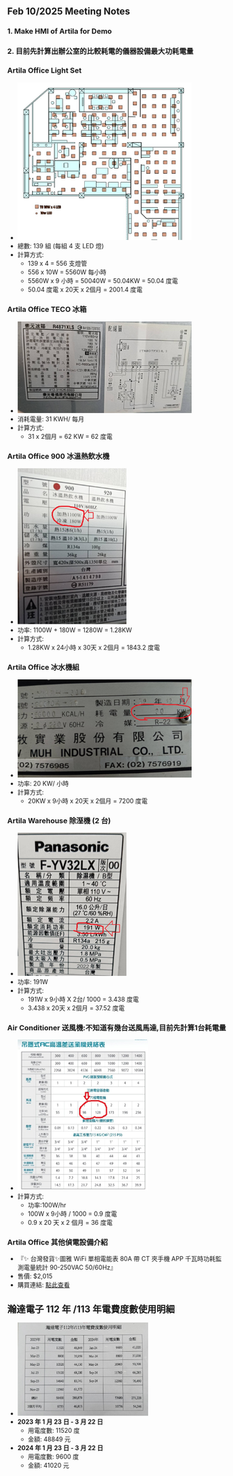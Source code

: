 ## Feb 10/2025 Meeting Notes
### 1. Make HMI of Artila for Demo
### 2. 目前先計算出辦公室的比較耗電的儀器設備最大功耗電量
 ### Artila Office Light Set
- <img src="./image 1/Office Light tubes.jpg" alt="alt text" width="400">
- 總數: 139 組 (每組 4 支 LED 燈)
- 計算方式: 
  - 139 x 4 = 556 支燈管
  - 556 x 10W = 5560W 每小時
  - 5560W x 9 小時 = 50040W = 50.04KW = 50.04 度電
  - 50.04 度電 x 20天 x 2個月 = 2001.4 度電

### Artila Office TECO 冰箱
- <img src="./image 1/TECO冰箱.jpg" alt="alt text" width="400">
- 消耗電量: 31 KWH/ 每月
- 計算方式: 
  - 31 x 2個月 = 62 KW = 62 度電

### Artila Office 900 冰溫熱飲水機
- <img src="./image 1/900 冰溫熱飲水機.jpg" alt="alt text" width="250">
- 功率: 1100W + 180W = 1280W = 1.28KW
- 計算方式:
  - 1.28KW x 24小時 x 30天 x 2個月 = 1843.2 度電

### Artila Office 冰水機組
- <img src="./image 1/佑牧實業 YMRH-30D 冷水機組 1.jpg" alt="alt text" width="400">
- 功率: 20 KW/ 小時
- 計算方式:
  - 20KW x 9小時 x 20天 x 2個月 = 7200 度電

### Artila Warehouse 除溼機 (2 台)
- <img src="./image 1/Panasonic除濕機.jpg" alt="alt text" width="250">
- 功率: 191W
- 計算方式:
  - 191W x 9小時 X 2台/ 1000 = 3.438 度電
  - 3.438 x 20天 x 2個月 = 37.52 度電

### Air Conditioner 送風機:不知道有幾台送風馬達,目前先計算1台耗電量
- <img src="./image 1/送風機規格.jpg" alt="alt text" width="300">
- 計算方式:
  - 功率:100W/hr
  - 100W x 9小時 / 1000 = 0.9 度電
  - 0.9 x 20 天 x 2 個月 = 36 度電

### Artila Office 其他偵電設備介紹
- 『✨ 台灣發貨✨圖雅 WiFi 單相電能表 80A 帶 CT 夾手機 APP 千瓦時功耗監測電量統計 90-250VAC 50/60Hz』
- 售價: $2,015
- 購買連結: [點此查看](https://tw.shp.ee/b8KUjXH)

## 瀚達電子 112 年 /113 年電費度數使用明細
- <img src="./image 1/瀚達電子112年 and 113年電費度數使用明細.jpg" alt="alt text" width="300">
- **2023 年 1 月 23 日 - 3 月 22 日**
  - 用電度數: 11520 度
  - 金額: 48849 元
- **2024 年 1 月 23 日 - 3 月 22 日**
  - 用電度數: 9600 度
  - 金額: 41020 元
